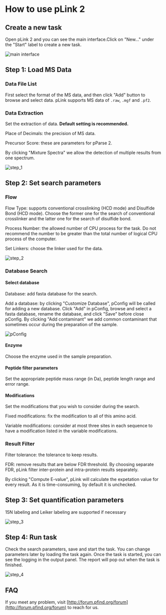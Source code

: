 # How to use pLink 2
## Create a new task
Open pLink 2 and you can see the main interface.Click on "New..." under the "Start" label to create a new task.

![main interface](png/main_interface.png)

## Step 1: Load MS Data

### Data File List

First select the format of the MS data, and then click "Add" button to browse and select data. pLink  supports MS data of `.raw`, `.mgf` and `.pf2`.

### Data Extraction

Set the extraction of data. **Default setting is recommended.**

Place of Decimals: the precision of MS data.

Precursor Score: these are parameters for pParse 2.

By clicking "Mixture Spectra" we allow the detection of multiple results from one spectrum.

![step_1](png/step_1.png)

## Step 2: Set search parameters

### Flow

Flow Type: supports conventional crosslinking (HCD mode) and Disulfide Bond (HCD mode). Choose the former one for the search of conventional crosslinker and the latter one for the search of disulfide bond.

Process Number: the allowed number of CPU process for the task. Do not recommend the number to be greater than the total number of logical CPU process of the computer.

Set Linkers: choose the linker used for the data.

![step_2](png/step_2.png)

### Database Search

#### Select database

Database: add fasta database for the search.

Add a database: by clicking "Customize Database", pConfig will be called for adding a new database. Click "Add" in pConfig, browse and select a fasta database, rename the database, and click "Save" before close pConfig. By clicking "Add contaminant" we add common contaminant that sometimes occur during the preparation of the sample.

![pConfig](png/pConfig.png)

#### Enzyme

Choose the enzyme used in the sample preparation.

#### Peptide filter parameters

Set the appropriate peptide mass range (in Da), peptide length 
range and error range.

#### Modifications

Set the modifications that you wish to consider during the search.

Fixed modifications: fix the modification to all of this amino acid.

Variable modifications: consider at most three sites in each sequence to have a modification listed in the variable modifications.

### Result Filter

Filter tolerance: the tolerance to keep results.

FDR: remove results that are below FDR threshold. By choosing separate FDR, pLink filter inter-protein and intra-protein results separately.

By clicking "Compute E-value", pLink will calculate the expetation value for every result. As it is time-consuming, by default it is unchecked.

## Step 3: Set quantification parameters

15N labeling and Leiker labeling are supported if necessary

![step_3](png/step_3.png)

## Step 4: Run task

Check the search parameters, save and start the task. You can change parameters later by loading the task again. Once the task is started, you can see the logging in the output panel. The report will pop out when the task is finished.

![step_4](png/step_4.png)

## FAQ

If you meet any problem, visit [http://forum.pfind.org/forum](http://forum.pfind.org/forum) to reach for us.
